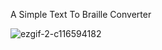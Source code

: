 A Simple Text To Braille Converter

![ezgif-2-c116594182](https://user-images.githubusercontent.com/36978097/235420474-303d31c3-89f9-419b-8f4d-75068584c0e3.gif)
